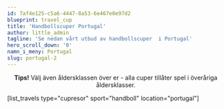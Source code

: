 ```yaml
---
id: 7af4e125-c5a6-4447-8a53-6e467e0e97d2
blueprint: travel_cup
title: 'Handbollscuper Portugal'
author: little_admin
tagline: 'Se nedan vårt utbud av handbollscuper  i Portugal'
hero_scroll_down: '0'
namn_i_meny: Portugal
slug: portugal-2
---
```

<p style="text-align: center;"><strong>Tips!</strong> Välj även åldersklassen över er - alla cuper tillåter spel i överåriga åldersklasser.</p>
<p>[list_travels type="cupresor" sport="handboll" location="portugal"]</p>
